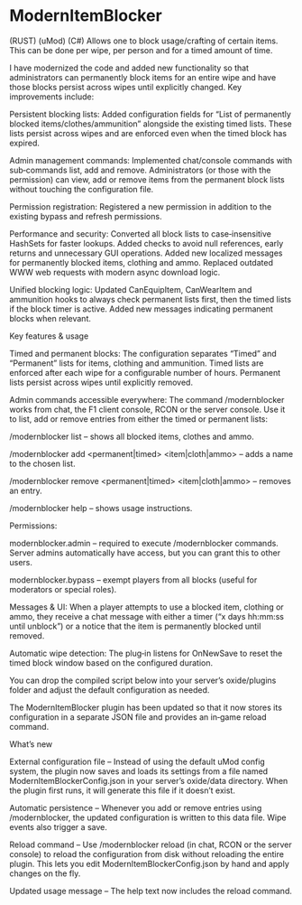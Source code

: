 # ModernItemBlocker
(RUST) (uMod) (C#) Allows one to block usage/crafting of certain items.  This can be done per wipe, per person and for a timed amount of time. 

I have modernized the code and added new functionality so that administrators can permanently block items for an entire wipe and have those blocks persist across wipes until explicitly changed. Key improvements include:

Persistent blocking lists: Added configuration fields for “List of permanently blocked items/clothes/ammunition” alongside the existing timed lists. These lists persist across wipes and are enforced even when the timed block has expired.

Admin management commands: Implemented chat/console commands with sub‑commands list, add and remove. Administrators (or those with the permission) can view, add or remove items from the permanent block lists without touching the configuration file.

Permission registration: Registered a new permission in addition to the existing bypass and refresh permissions.

Performance and security: Converted all block lists to case‑insensitive HashSets for faster lookups. Added checks to avoid null references, early returns and unnecessary GUI operations. Added new localized messages for permanently blocked items, clothing and ammo. Replaced outdated WWW web requests with modern async download logic.

Unified blocking logic: Updated CanEquipItem, CanWearItem and ammunition hooks to always check permanent lists first, then the timed lists if the block timer is active. Added new messages indicating permanent blocks when relevant.

Key features & usage

Timed and permanent blocks: The configuration separates “Timed” and “Permanent” lists for items, clothing and ammunition. Timed lists are enforced after each wipe for a configurable number of hours. Permanent lists persist across wipes until explicitly removed.

Admin commands accessible everywhere: The command /modernblocker works from chat, the F1 client console, RCON or the server console. Use it to list, add or remove entries from either the timed or permanent lists:

/modernblocker list – shows all blocked items, clothes and ammo.

/modernblocker add <permanent|timed> <item|cloth|ammo> <name> – adds a name to the chosen list.

/modernblocker remove <permanent|timed> <item|cloth|ammo> <name> – removes an entry.

/modernblocker help – shows usage instructions.

Permissions:

modernblocker.admin – required to execute /modernblocker commands. Server admins automatically have access, but you can grant this to other users.

modernblocker.bypass – exempt players from all blocks (useful for moderators or special roles).

Messages & UI: When a player attempts to use a blocked item, clothing or ammo, they receive a chat message with either a timer (“x days hh:mm:ss until unblock”) or a notice that the item is permanently blocked until removed.

Automatic wipe detection: The plug‑in listens for OnNewSave to reset the timed block window based on the configured duration.

You can drop the compiled script below into your server’s oxide/plugins folder and adjust the default configuration as needed.

The ModernItemBlocker plugin has been updated so that it now stores its configuration in a separate JSON file and provides an in‑game reload command.

What’s new

External configuration file – Instead of using the default uMod config system, the plugin now saves and loads its settings from a file named ModernItemBlockerConfig.json in your server’s oxide/data directory. When the plugin first runs, it will generate this file if it doesn’t exist.

Automatic persistence – Whenever you add or remove entries using /modernblocker, the updated configuration is written to this data file. Wipe events also trigger a save.

Reload command – Use /modernblocker reload (in chat, RCON or the server console) to reload the configuration from disk without reloading the entire plugin. This lets you edit ModernItemBlockerConfig.json by hand and apply changes on the fly.

Updated usage message – The help text now includes the reload command.

